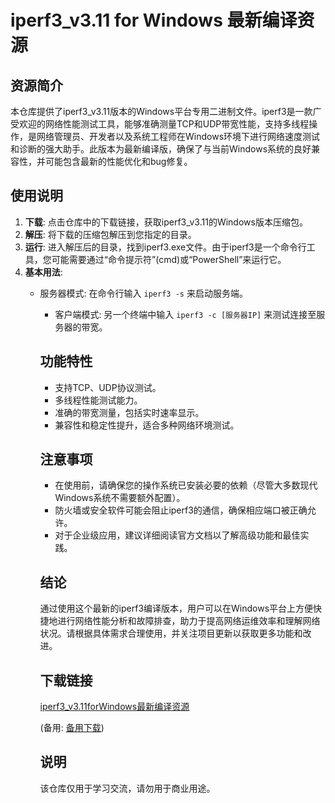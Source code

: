 # iperf3_v3.11 for Windows 最新编译资源

## 资源简介

本仓库提供了iperf3_v3.11版本的Windows平台专用二进制文件。iperf3是一款广受欢迎的网络性能测试工具，能够准确测量TCP和UDP带宽性能，支持多线程操作，是网络管理员、开发者以及系统工程师在Windows环境下进行网络速度测试和诊断的强大助手。此版本为最新编译版，确保了与当前Windows系统的良好兼容性，并可能包含最新的性能优化和bug修复。

## 使用说明

1. **下载**: 点击仓库中的下载链接，获取iperf3_v3.11的Windows版本压缩包。
2. **解压**: 将下载的压缩包解压到您指定的目录。
3. **运行**: 进入解压后的目录，找到iperf3.exe文件。由于iperf3是一个命令行工具，您可能需要通过“命令提示符”(cmd)或“PowerShell”来运行它。
4. **基本用法**:
   - 服务器模式: 在命令行输入 `iperf3 -s` 来启动服务端。
      - 客户端模式: 另一个终端中输入 `iperf3 -c [服务器IP]` 来测试连接至服务器的带宽。

      ## 功能特性

      - 支持TCP、UDP协议测试。
      - 多线程性能测试能力。
      - 准确的带宽测量，包括实时速率显示。
      - 兼容性和稳定性提升，适合多种网络环境测试。

      ## 注意事项

      - 在使用前，请确保您的操作系统已安装必要的依赖（尽管大多数现代Windows系统不需要额外配置）。
      - 防火墙或安全软件可能会阻止iperf3的通信，确保相应端口被正确允许。
      - 对于企业级应用，建议详细阅读官方文档以了解高级功能和最佳实践。

      ## 结论

      通过使用这个最新的iperf3编译版本，用户可以在Windows平台上方便快捷地进行网络性能分析和故障排查，助力于提高网络运维效率和理解网络状况。请根据具体需求合理使用，并关注项目更新以获取更多功能和改进。

      ## 下载链接
      [iperf3_v3.11forWindows最新编译资源](https://pan.quark.cn/s/b6ddc71ca88a) 

      (备用: [备用下载](https://pan.baidu.com/s/10sHC28X78dPfp0-J4rtFqg?pwd=1234))

      ## 说明

      该仓库仅用于学习交流，请勿用于商业用途。
